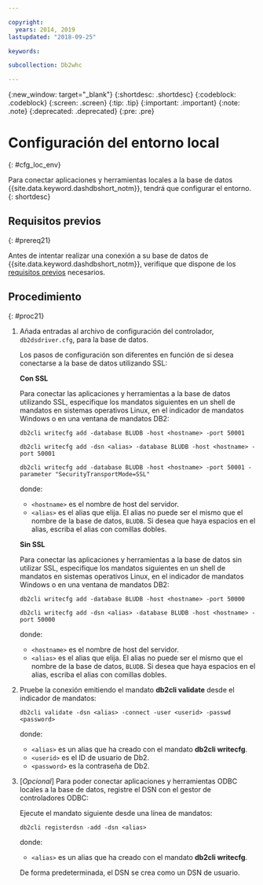 ```yaml
---

copyright:
  years: 2014, 2019
lastupdated: "2018-09-25"

keywords:

subcollection: Db2whc

---
```


<!-- Attribute definitions --> 
{:new_window: target="_blank"}
{:shortdesc: .shortdesc}
{:codeblock: .codeblock}
{:screen: .screen}
{:tip: .tip}
{:important: .important}
{:note: .note}
{:deprecated: .deprecated}
{:pre: .pre}

# Configuración del entorno local
{: #cfg_loc_env}

Para conectar aplicaciones y herramientas locales a la base de datos {{site.data.keyword.dashdbshort_notm}}, tendrá que configurar el entorno.  
{: shortdesc}

## Requisitos previos
{: #prereq21}

Antes de intentar realizar una conexión a su base de datos de {{site.data.keyword.dashdbshort_notm}}, verifique que dispone de los [requisitos previos](/docs/services/Db2whc/connecting/connecting.html#prereqs) necesarios.

<!-- 1. Install the Db2 driver package for your operating system.

   - [Installing on Windows](install_win.html)
   - [Installing on Linux or PowerLinux](install_linux.html)
   - [Installing on Mac OS X](install_mac.html)
2. Decide whether or not you will be using Secure Sockets Layer (SSL) to connect to your database.
3. Collect database details and connect credentials, including the host name of your server, and your database user ID and password. -->

## Procedimiento
{: #proc21}

1. Añada entradas al archivo de configuración del controlador, `db2dsdriver.cfg`, para la base de datos.

   Los pasos de configuración son diferentes en función de si desea conectarse a la base de datos utilizando SSL:

   **Con SSL**

   Para conectar las aplicaciones y herramientas a la base de datos utilizando SSL, especifique los mandatos siguientes en un shell de mandatos en sistemas operativos Linux, en el indicador de mandatos Windows o en una ventana de mandatos DB2: 

   `db2cli writecfg add -database BLUDB -host <hostname> -port 50001`

   `db2cli writecfg add -dsn <alias> -database BLUDB -host <hostname> -port 50001`

   `db2cli writecfg add -database BLUDB -host <hostname> -port 50001 -parameter "SecurityTransportMode=SSL"`

    donde:

   - `<hostname>` es el nombre de host del servidor.
   - `<alias>` es el alias que elija. El alias no puede ser el mismo que el nombre de la base de datos, `BLUDB`. Si desea que haya espacios en el alias, escriba el alias con comillas dobles.

   **Sin SSL**

   Para conectar las aplicaciones y herramientas a la base de datos sin utilizar SSL, especifique los mandatos siguientes en un shell de mandatos en sistemas operativos Linux, en el indicador de mandatos Windows o en una ventana de mandatos DB2: 

   `db2cli writecfg add -database BLUDB -host <hostname> -port 50000`

   `db2cli writecfg add -dsn <alias> -database BLUDB -host <hostname> -port 50000`

    donde:

   - `<hostname>` es el nombre de host del servidor.
   - `<alias>` es el alias que elija. El alias no puede ser el mismo que el nombre de la base de datos, `BLUDB`. Si desea que haya espacios en el alias, escriba el alias con comillas dobles.

2. Pruebe la conexión emitiendo el mandato **db2cli validate** desde el indicador de mandatos:

   `db2cli validate -dsn <alias> -connect -user <userid> -passwd <password>`

   donde: 
   
   - `<alias>` es un alias que ha creado con el mandato **db2cli writecfg**.
   - `<userid>` es el ID de usuario de Db2.
   - `<password>` es la contraseña de Db2.

3. [*Opcional*] Para poder conectar aplicaciones y herramientas ODBC locales a la base de datos, registre el DSN con el gestor de controladores ODBC:
 
   Ejecute el mandato siguiente desde una línea de mandatos: 

   `db2cli registerdsn -add -dsn <alias>`

   donde: 

   - `<alias>` es un alias que ha creado con el mandato **db2cli writecfg**.

   De forma predeterminada, el DSN se crea como un DSN de usuario.

